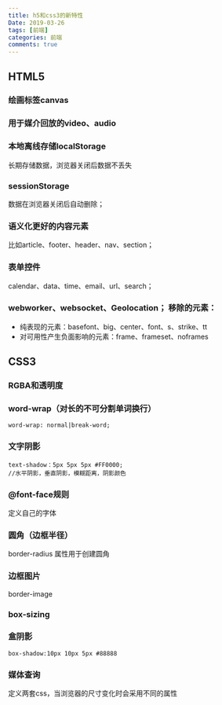 ```yaml
---
title: h5和css3的新特性
Date: 2019-03-26
tags: [前端]
categories: 前端
comments: true
---
```


## HTML5
### 绘画标签canvas
### 用于媒介回放的video、audio
### 本地离线存储localStorage
长期存储数据，浏览器关闭后数据不丢失 
### sessionStorage
数据在浏览器关闭后自动删除； 
### 语义化更好的内容元素
比如article、footer、header、nav、section； 
### 表单控件
calendar、data、time、email、url、search； 
### webworker、websocket、Geolocation； 移除的元素： 
- 纯表现的元素：basefont、big、center、font、s、strike、tt
- 对可用性产生负面影响的元素：frame、frameset、noframes

## CSS3
### RGBA和透明度
### word-wrap（对长的不可分割单词换行）
```
word-wrap: normal|break-word;
```
### 文字阴影
```
text-shadow：5px 5px 5px #FF0000;
//水平阴影，垂直阴影，模糊距离，阴影颜色
```
### @font-face规则
定义自己的字体
### 圆角（边框半径）
border-radius 属性用于创建圆角
### 边框图片
border-image
### box-sizing
### 盒阴影
```
box-shadow:10px 10px 5px #88888
```
### 媒体查询
定义两套css，当浏览器的尺寸变化时会采用不同的属性
